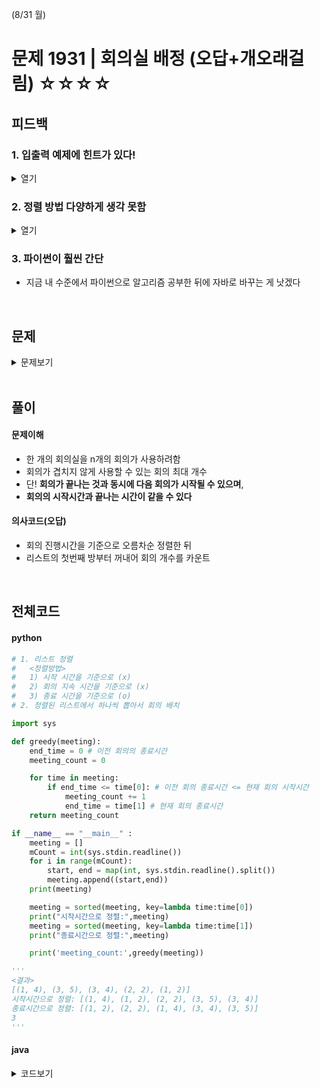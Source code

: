 (8/31 월)

# 문제 1931 | 회의실 배정 (오답+개오래걸림) ☆☆☆☆

## 피드백

### 1. 입출력 예제에 힌트가 있다! <br/>
<details>
	<summary>열기</summary>
  <img src="https://user-images.githubusercontent.com/62331803/91730194-9b5d3500-ebe0-11ea-8c55-b3282fd557f6.png" width="20%"> <br/>
	
  - 입력 예제: 이미 정렬되어 있는 상태
  - 정렬된 방식을 봐라 ==> 종료시간을 기준으로 정렬
</details>

### 2. 정렬 방법 다양하게 생각 못함<br/>
<details>
	<summary>열기</summary>
	
  - 방법1: 시작시간 기준 정렬 (반례 O) <br/>
  <img src="https://user-images.githubusercontent.com/62331803/91729840-1a05a280-ebe0-11ea-8ed5-c58760190b1c.png" width="50%">
  <br/>
  
  - 방법2(내가 푼 방식): 회의시간 기준 정렬 (반례 O) <br/>
  <img src="https://user-images.githubusercontent.com/62331803/91729866-225ddd80-ebe0-11ea-8d5b-f7689e160104.png" width="50%">
  <br/>
  
  - 방법3: 종료시간 기준 정렬 (일부 예외만 처리한다면 적합 => 시작,종료시간 같은 경우)
    - `예시` 
    ```python
    def greedy(meeting):
    end_time = 0 # 이전 회의의 종료시간
    meeting_count = 0

    for time in meeting:
        if end_time <= time[0]: # 이전 회의 종료시간 <= 현재 회의 시작시간
            meeting_count += 1
            end_time = time[1] # 현재 회의 종료시간
    return meeting_count
    ```
    - (2,2) (1,2) ...의 경우
    - 종료시간만을 기준으로 sorting 하면 모든 경우를 cover하지 못함
    - end_time이 2일 때 time[0]인 1이 더 작기 때문에, meeting_count에 포함될 수 없음
    - 따라서, 종료시간으로 sorting 하기 전에 시작시간으로 미리 sorting 해서
    - 이런 case를 cover한다

</details>

### 3. 파이썬이 훨씬 간단<br/>

  - 지금 내 수준에서 파이썬으로 알고리즘 공부한 뒤에 자바로 바꾸는 게 낫겠다

<br/>

## 문제
<details>
<summary> 문제보기 </summary>

한 개의 회의실이 있는데 이를 사용하고자 하는 N개의 회의에 대하여 회의실 사용표를 만들려고 한다. 각 회의 I에 대해 시작시간과 끝나는 시간이 주어져 있고, 각 회의가 겹치지 않게 하면서 회의실을 사용할 수 있는 회의의 최대 개수를 찾아보자. 단, 회의는 한번 시작하면 중간에 중단될 수 없으며 한 회의가 끝나는 것과 동시에 다음 회의가 시작될 수 있다. 회의의 시작시간과 끝나는 시간이 같을 수도 있다. 이 경우에는 시작하자마자 끝나는 것으로 생각하면 된다.<br/>
<br/>
#### 입력
첫째 줄에 회의의 수 N(1 ≤ N ≤ 100,000)이 주어진다. 둘째 줄부터 N+1 줄까지 각 회의의 정보가 주어지는데 이것은 공백을 사이에 두고 회의의 시작시간과 끝나는 시간이 주어진다. 시작 시간과 끝나는 시간은 231-1보다 작거나 같은 자연수 또는 0이다.<br/>
<br/>
#### 출력
첫째 줄에 최대 사용할 수 있는 회의의 최대 개수를 출력한다.<br/>
</details>

<br/>

## 풀이

#### 문제이해
- 한 개의 회의실을 n개의 회의가 사용하려함
- 회의가 겹치지 않게 사용할 수 있는 회의 최대 개수
- 단! **회의가 끝나는 것과 동시에 다음 회의가 시작될 수 있으며**,
- **회의의 시작시간과 끝나는 시간이 같을 수 있다**

#### 의사코드(오답)
- 회의 진행시간을 기준으로 오름차순 정렬한 뒤
- 리스트의 첫번째 방부터 꺼내어 회의 개수를 카운트

<br/>


## 전체코드

#### python

```python
# 1. 리스트 정렬
#   <정렬방법>
#   1) 시작 시간을 기준으로 (x)
#   2) 회의 지속 시간을 기준으로 (x)
#   3) 종료 시간을 기준으로 (o)
# 2. 정렬된 리스트에서 하나씩 뽑아서 회의 배치

import sys

def greedy(meeting):
    end_time = 0 # 이전 회의의 종료시간
    meeting_count = 0

    for time in meeting:
        if end_time <= time[0]: # 이전 회의 종료시간 <= 현재 회의 시작시간
            meeting_count += 1
            end_time = time[1] # 현재 회의 종료시간
    return meeting_count

if __name__ == "__main__" :
    meeting = []
    mCount = int(sys.stdin.readline())
    for i in range(mCount):
        start, end = map(int, sys.stdin.readline().split())
        meeting.append((start,end))
    print(meeting)

    meeting = sorted(meeting, key=lambda time:time[0])
    print("시작시간으로 정렬:",meeting)
    meeting = sorted(meeting, key=lambda time:time[1])
    print("종료시간으로 정렬:",meeting)

    print('meeting_count:',greedy(meeting))

'''
<결과>
[(1, 4), (3, 5), (3, 4), (2, 2), (1, 2)]
시작시간으로 정렬: [(1, 4), (1, 2), (2, 2), (3, 5), (3, 4)]
종료시간으로 정렬: [(1, 2), (2, 2), (1, 4), (3, 4), (3, 5)]
3
'''
```

#### java

<details>
<summary>코드보기</summary>

```java
package greedy;
import java.io.*;
import java.util.*;

public class n1931_2 {

	public static void main(String[] args) throws IOException {
		// TODO Auto-generated method stub
		BufferedReader br = new BufferedReader(new InputStreamReader(System.in));
		StringTokenizer st = new StringTokenizer(br.readLine());
		
		int cnt = Integer.parseInt(st.nextToken());
		
		ArrayList<Time> timeList = new ArrayList<Time>();
		for(int i=0;i<cnt;i++){
			st = new StringTokenizer(br.readLine());
			int start = Integer.parseInt(st.nextToken());
			int end = Integer.parseInt(st.nextToken());
			timeList.add(new Time(start,end));
		}
		System.out.println(timeList);
		
		Collections.sort(timeList);
		System.out.println("정렬 후:"+timeList);
		int result = 0;
		int prevEnd = 0;
		for(Time t:timeList){
			if(prevEnd<=t.getStart()){
				result+=1;
				prevEnd= t.getEnd();
			}
		}
		System.out.println("답:"+result);

		/*		
		<결과>
		[start:1, end:4, start:3, end:5, start:3, end:4, start:2, end:2, start:1, end:2]
		정렬 후:[start:1, end:2, start:2, end:2, start:1, end:4, start:3, end:4, start:3, end:5]
		답:3
		*/
	}
}

class Time implements Comparable<Time>{
	private int start;
	private int end;
	
	public Time(int start, int end){
		this.start = start;
		this.end = end;
	}

	public int getStart() {
		return start;
	}

	public void setStart(int start) {
		this.start = start;
	}

	public int getEnd() {
		return end;
	}

	public void setEnd(int end) {
		this.end = end;
	}

	@Override
	public int compareTo(Time t) {
		System.out.println();
		// TODO Auto-generated method stub
		if(this.end<t.getEnd()){
			return -1;
		}
		else if(this.end==t.getEnd()){
			if(this.start<t.getStart()){return -1;}
			else if(this.start==t.getStart()){return 0;}
			else{return 1;}
		}
		else{return 1;}
	}

	@Override
	public String toString() {
		return "start:" + start + ", end:" + end;
	}	
}

```

</details>

